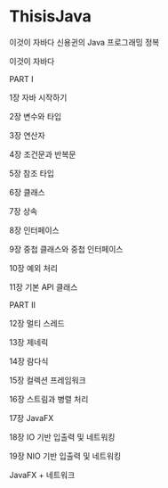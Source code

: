 # ThisisJava
이것이 자바다 신용귄의 Java 프로그래밍 정복

이것이 자바다

PART I

1장 자바 시작하기

2장 변수와 타입

3장 연산자

4장 조건문과 반복문

5장 참조 타입

6장 클래스

7장 상속

8장 인터페이스

9장 중첩 클래스와 중첩 인터페이스

10장 예외 처리

11장 기본 API 클래스


PART II

12장 멀티 스레드

13장 제네릭

14장 람다식

15장 컬렉션 프레임워크

16장 스트림과 병렬 처리

17장 JavaFX

18장 IO 기반 입출력 및 네트워킹

19장 NIO 기반 입출력 및 네트워킹

JavaFX + 네트워크
